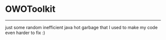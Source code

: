 # OWOToolkit
***
just some random inefficient java hot garbage that I used to make my code even harder to fix :)
